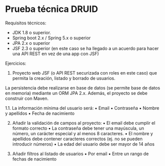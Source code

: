 # Prueba técnica DRUID

Requisitos técnicos:

* JDK 1.8 o superior.
* Spring boot 2.x / Spring 5.x o superior
* JPA 2.x o superior
* JSF 2.3 o superior (en este caso se ha llegado a un acuerdo para hacer una API REST en vez de una app con JSF)

Ejercicios:

1. Proyecto web JSF (o API REST securizada con roles en este caso) que permita la creación, listado y borrado de usuarios.
   
La persistencia debe realizarse en base de datos (se permite base de datos en memoria) mediante un ORM JPA 2.x. Además, el proyecto se debe construir con Maven.
   
1.1. La información mínima del usuario será:
   ▪ Email
   ▪ Contraseña
   ▪ Nombre y apellidos
   ▪ Fecha de nacimiento

2. Añadir la validación de campos al proyecto:
   ▪ El email debe cumplir el formato correcto
   ▪ La contraseña debe tener una mayúscula, un número, un carácter especial y al menos 8 caracteres.
   ▪ El nombre y apellidos debe contener caracteres correctos (ej. no se pueden introducir números)
   ▪ La edad del usuario debe ser mayor de 14 años

3. Añadir filtros al listado de usuarios
   ▪ Por email
   ▪ Entre un rango de fechas de nacimiento